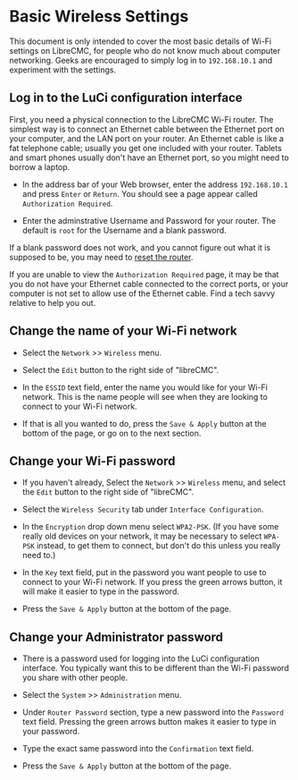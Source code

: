 # Basic Wireless Settings

This document is only intended to cover the most basic details of
Wi-Fi settings on LibreCMC, for people who do not know much about
computer networking. Geeks are encouraged to simply log in
to `192.168.10.1` and experiment with the settings.

## Log in to the LuCi configuration interface

First, you need a physical connection to the LibreCMC Wi-Fi
router. The simplest way is to connect an Ethernet cable between the
Ethernet port on your computer, and the LAN port on your router. An
Ethernet cable is like a fat telephone cable; usually you get one
included with your router. Tablets and smart phones usually don't have
an Ethernet port, so you might need to borrow a laptop.

* In the address bar of your Web browser, enter the address
  `192.168.10.1` and press `Enter` or `Return`. You should see a page
  appear called `Authorization Required`.
  
* Enter the adminstrative Username and Password for your router. The
  default is `root` for the Username and a blank password.

If a blank password does not work, and you cannot figure out what it
is supposed to be, you may need to
[reset the router](Router_Reset_Instructions.md).

If you are unable to view the `Authorization Required` page, it may be
that you do not have your Ethernet cable connected to the correct
ports, or your computer is not set to allow use of the Ethernet
cable. Find a tech savvy relative to help you out.

## Change the name of your Wi-Fi network

* Select the `Network` >> `Wireless` menu.

* Select the `Edit` button to the right side of "libreCMC".

* In the `ESSID` text field, enter the name you would like for your
  Wi-Fi network. This is the name people will see when they are
  looking to connect to your Wi-Fi network.

* If that is all you wanted to do, press the `Save & Apply` button at
  the bottom of the page, or go on to the next section.

## Change your Wi-Fi password

* If you haven't already, Select the `Network` >> `Wireless` menu, and
  select the `Edit` button to the right side of "libreCMC".

* Select the `Wireless Security` tab under `Interface Configuration`.

* In the `Encryption` drop down menu select `WPA2-PSK`. (If you have
  some really old devices on your network, it may be necessary to
  select `WPA-PSK` instead, to get them to connect, but don't do this
  unless you really need to.)

* In the `Key` text field, put in the password you want people to use
  to connect to your Wi-Fi network. If you press the green arrows
  button, it will make it easier to type in the password.

* Press the `Save & Apply` button at the bottom of the page.

## Change your Administrator password

* There is a password used for logging into the LuCi configuration
  interface. You typically want this to be different than the Wi-Fi password you share with other people.

* Select the `System` >> `Administration` menu.

* Under `Router Password` section, type a new password into the
  `Password` text field. Pressing the green arrows button makes it
  easier to type in your password.

* Type the exact same password into the `Confirmation` text field.

* Press the `Save & Apply` button at the bottom of the page.

